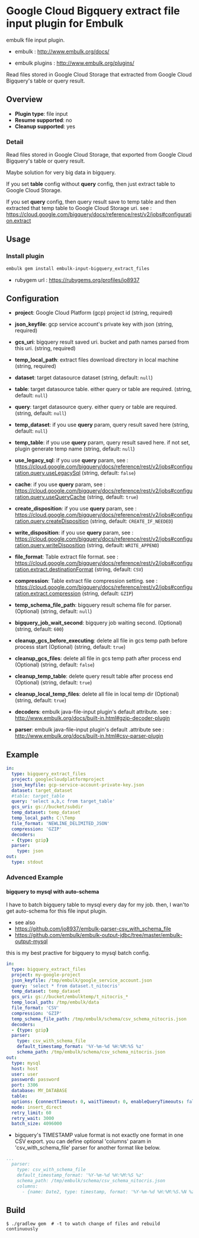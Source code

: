 # Google Cloud Bigquery extract file input plugin for Embulk 

embulk file input plugin. 

- embulk : http://www.embulk.org/docs/

- embulk plugins : http://www.embulk.org/plugins/

Read files stored in Google Cloud Storage that extracted from Google Cloud Bigquery's table or query result.

## Overview

* **Plugin type**: file input
* **Resume supported**: no
* **Cleanup supported**: yes

### Detail

Read files stored in Google Cloud Storage, that exported from Google Cloud Bigquery's table or query result.

Maybe solution for very big data in bigquery.

If you set  **table** config without **query** config, 
then just extract table to Google Cloud Storage.

If you set **query** config,
then query result save to temp table and then extracted that temp table to Google Cloud Storage uri.
see : https://cloud.google.com/bigquery/docs/reference/rest/v2/jobs#configuration.extract
   
## Usage

### Install plugin

```bash
embulk gem install embulk-input-bigquery_extract_files
```

* rubygem url : https://rubygems.org/profiles/jo8937


## Configuration

- **project**: Google Cloud Platform (gcp) project id (string, required)
- **json_keyfile**: gcp service account's private key with json (string, required)
- **gcs_uri**: bigquery result saved uri. bucket and path names parsed from this uri.  (string, required)
- **temp_local_path**: extract files download directory in local machine (string, required)

- **dataset**: target datasource dataset (string, default: `null`)
- **table**: target datasource table. either query or table are required. (string, default: `null`)
- **query**: target datasource query. either query or table are required. (string, default: `null`)

- **temp_dataset**: if you use **query** param, query result saved here  (string, default: `null`)
- **temp_table**: if you use **query** param, query result saved here. if not set, plugin generate temp name (string, default: `null`)
- **use_legacy_sql**: if you use **query** param, see : https://cloud.google.com/bigquery/docs/reference/rest/v2/jobs#configuration.query.useLegacySql (string, default: `false`)
- **cache**: if you use **query** param, see : https://cloud.google.com/bigquery/docs/reference/rest/v2/jobs#configuration.query.useQueryCache (string, default: `true`)
- **create_disposition**: if you use **query** param, see : https://cloud.google.com/bigquery/docs/reference/rest/v2/jobs#configuration.query.createDisposition (string, default: `CREATE_IF_NEEDED`)
- **write_disposition**: if you use **query** param, see : https://cloud.google.com/bigquery/docs/reference/rest/v2/jobs#configuration.query.writeDisposition (string, default: `WRITE_APPEND`)

- **file_format**: Table extract file format. see : https://cloud.google.com/bigquery/docs/reference/rest/v2/jobs#configuration.extract.destinationFormat (string, default: `CSV`)
- **compression**: Table extract file compression setting. see : https://cloud.google.com/bigquery/docs/reference/rest/v2/jobs#configuration.extract.compression (string, default: `GZIP`)

- **temp_schema_file_path**: bigquery result schema file for parser. (Optional) (string, default: `null`)

- **bigquery_job_wait_second**: bigquery job waiting second. (Optional) (string, default: `600`)

- **cleanup_gcs_before_executing**: delete all file in gcs temp path before process start (Optional) (string, default: `true`)

- **cleanup_gcs_files**: delete all file in gcs temp path after process end (Optional) (string, default: `false`)

- **cleanup_temp_table**: delete query result table after process end (Optional) (string, default: `true`)

- **cleanup_local_temp_files**: delete all file in local temp dir (Optional) (string, default: `true`)

- **decoders**: embulk java-file-input plugin's default attribute. see : http://www.embulk.org/docs/built-in.html#gzip-decoder-plugin
- **parser**: embulk java-file-input plugin's default .attribute see : http://www.embulk.org/docs/built-in.html#csv-parser-plugin

## Example

```yaml
in:
  type: bigquery_extract_files
  project: googlecloudplatformproject
  json_keyfile: gcp-service-account-private-key.json
  dataset: target_dataset
  #table: target_table
  query: 'select a,b,c from target_table'
  gcs_uri: gs://bucket/subdir
  temp_dataset: temp_dataset
  temp_local_path: C:\Temp
  file_format: 'NEWLINE_DELIMITED_JSON'
  compression: 'GZIP'
  decoders:
  - {type: gzip}  
  parser:
    type: json
out: 
  type: stdout
```

### Advenced Example 

#### bigquery to mysql with auto-schema 

I have to batch bigquery table to mysql every day for my job.
then, I wan'to get auto-schema for this file input plugin.

- see also 
 - https://github.com/jo8937/embulk-parser-csv_with_schema_file
 - https://github.com/embulk/embulk-output-jdbc/tree/master/embulk-output-mysql

this is my best practive for bigquery to mysql batch config. 

```yaml
in:
  type: bigquery_extract_files
  project: my-google-project
  json_keyfile: /tmp/embulk/google_service_account.json
  query: 'select * from dataset.t_nitocris'
  temp_dataset: temp_dataset
  gcs_uri: gs://bucket/embulktemp/t_nitocris_*
  temp_local_path: /tmp/embulk/data
  file_format: 'CSV'
  compression: 'GZIP'
  temp_schema_file_path: /tmp/embulk/schema/csv_schema_nitocris.json
  decoders:
  - {type: gzip}
  parser:
    type: csv_with_schema_file
    default_timestamp_format: '%Y-%m-%d %H:%M:%S %z'
    schema_path: /tmp/embulk/schema/csv_schema_nitocris.json
out:
  type: mysql
  host: host
  user: user
  password: password
  port: 3306
  database: MY_DATABASE
  table: 
  options: {connectTimeout: 0, waitTimeout: 0, enableQueryTimeouts: false, autoReconnect: true}
  mode: insert_direct
  retry_limit: 60
  retry_wait: 3000
  batch_size: 4096000
```

* bigquery's TIMESTAMP value format is not exactly one format in one CSV export. you can define optional 'columns' param in 'csv_with_schema_file' parser for another format like below.

```yml
...
  parser:
    type: csv_with_schema_file
    default_timestamp_format: '%Y-%m-%d %H:%M:%S %z'
    schema_path: /tmp/embulk/schema/csv_schema_nitocris.json
    columns:
      - {name: Date2, type: timestamp, format: '%Y-%m-%d %H:%M:%S.%N %z'}
```

## Build

```
$ ./gradlew gem  # -t to watch change of files and rebuild continuously
```
